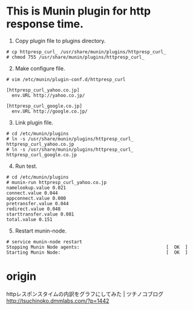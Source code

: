 # This is Munin plugin for http response time.


1) Copy plugin file to plugins directory.

```
# cp httpresp_curl_ /usr/share/munin/plugins/httpresp_curl_
# chmod 755 /usr/share/munin/plugins/httpresp_curl_
```


2) Make configure file.

```
# vim /etc/munin/plugin-conf.d/httpresp_curl 
```

```
[httpresp_curl_yahoo.co.jp]
  env.URL http://yahoo.co.jp/

[httpresp_curl_google.co.jp]
  env.URL http://google.co.jp/
```


3) Link plugin file.

```
# cd /etc/munin/plugins
# ln -s /usr/share/munin/plugins/httpresp_curl_ httpresp_curl_yahoo.co.jp
# ln -s /usr/share/munin/plugins/httpresp_curl_ httpresp_curl_google.co.jp
```

4) Run test.

```
# cd /etc/munin/plugins
# munin-run httpresp_curl_yahoo.co.jp
namelookup.value 0.021
connect.value 0.044
appconnect.value 0.000
pretransfer.value 0.044
redirect.value 0.048
starttransfer.value 0.081
total.value 0.151
```

5) Restart munin-node.

```
# service munin-node restart
Stopping Munin Node agents:                                [  OK  ]
Starting Munin Node:                                       [  OK  ]
```




# origin

httpレスポンスタイムの内訳をグラフにしてみた | ツチノコブログ
http://tsuchinoko.dmmlabs.com/?p=1442
